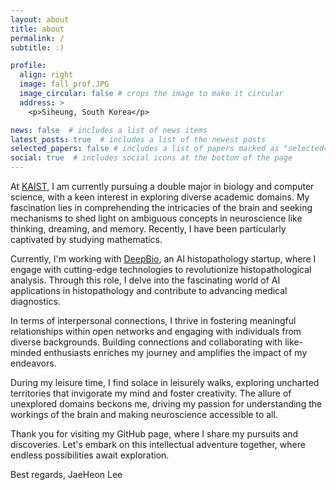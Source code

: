 ```yaml
---
layout: about
title: about
permalink: /
subtitle: :)

profile:
  align: right
  image: fall_prof.JPG
  image_circular: false # crops the image to make it circular
  address: >
    <p>Siheung, South Korea</p>

news: false  # includes a list of news items
latest_posts: true  # includes a list of the newest posts
selected_papers: false # includes a list of papers marked as "selected={true}"
social: true  # includes social icons at the bottom of the page
---
```


At [KAIST](http://kaist.ac.kr), I am currently pursuing a double major in biology and computer science, with a keen interest in exploring diverse academic domains. My fascination lies in comprehending the intricacies of the brain and seeking mechanisms to shed light on ambiguous concepts in neuroscience like thinking, dreaming, and memory. Recently, I have been particularly captivated by studying mathematics.

Currently, I'm working with [DeepBio](http://deepbio.co.kr), an AI histopathology startup, where I engage with cutting-edge technologies to revolutionize histopathological analysis. Through this role, I delve into the fascinating world of AI applications in histopathology and contribute to advancing medical diagnostics.

In terms of interpersonal connections, I thrive in fostering meaningful relationships within open networks and engaging with individuals from diverse backgrounds. Building connections and collaborating with like-minded enthusiasts enriches my journey and amplifies the impact of my endeavors.

During my leisure time, I find solace in leisurely walks, exploring uncharted territories that invigorate my mind and foster creativity. The allure of unexplored domains beckons me, driving my passion for understanding the workings of the brain and making neuroscience accessible to all.

Thank you for visiting my GitHub page, where I share my pursuits and discoveries. Let's embark on this intellectual adventure together, where endless possibilities await exploration.

Best regards, JaeHeon Lee